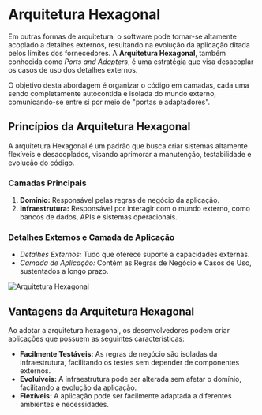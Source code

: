 # Arquitetura Hexagonal

Em outras formas de arquitetura, o software pode tornar-se altamente acoplado a detalhes externos, resultando na evolução da aplicação ditada pelos limites dos fornecedores. A **Arquitetura Hexagonal**, também conhecida como *Ports and Adapters*, é uma estratégia que visa desacoplar os casos de uso dos detalhes externos.

O objetivo desta abordagem é organizar o código em camadas, cada uma sendo completamente autocontida e isolada do mundo externo, comunicando-se entre si por meio de "portas e adaptadores".

## Princípios da Arquitetura Hexagonal

A arquitetura Hexagonal é um padrão que busca criar sistemas altamente flexíveis e desacoplados, visando aprimorar a manutenção, testabilidade e evolução do código.

### Camadas Principais

1. **Domínio:** Responsável pelas regras de negócio da aplicação.
2. **Infraestrutura:** Responsável por interagir com o mundo externo, como bancos de dados, APIs e sistemas operacionais.

### Detalhes Externos e Camada de Aplicação

- *Detalhes Externos:* Tudo que oferece suporte a capacidades externas.
- *Camada de Aplicação:* Contém as Regras de Negócio e Casos de Uso, sustentados a longo prazo.

![Arquitetura Hexagonal](https://miro.medium.com/v2/resize:fit:1400/0*DA-VUfJf4h2eVPN-)


## Vantagens da Arquitetura Hexagonal

Ao adotar a arquitetura hexagonal, os desenvolvedores podem criar aplicações que possuem as seguintes características:

- **Facilmente Testáveis:** As regras de negócio são isoladas da infraestrutura, facilitando os testes sem depender de componentes externos.
- **Evoluíveis:** A infraestrutura pode ser alterada sem afetar o domínio, facilitando a evolução da aplicação.
- **Flexíveis:** A aplicação pode ser facilmente adaptada a diferentes ambientes e necessidades.


